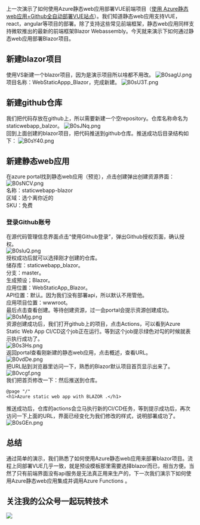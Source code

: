 上一次演示了如何使用Azure静态web应用部署VUE前端项目（[使用 Azure静态web应用+Github全自动部署VUE站点](https://www.cnblogs.com/kklldog/p/azure-static-webapp-vue.html)）。我们知道静态web应用支持VUE，react，angular等项目的部署。除了支持这些常见前端框架，静态web应用同样支持微软推出的最新的前端框架Blazor Webassembly。今天就来演示下如何通过静态web应用部署Blazor项目。
## 新建blazor项目
使用VS新建一个blazor项目，因为是演示项目所以啥都不用改。
![B0sagU.png](https://s1.ax1x.com/2020/11/01/B0sagU.png)   
项目名称：WebStaticAppp_Blazor，完成新建。
![B0sU3T.png](https://s1.ax1x.com/2020/11/01/B0sU3T.png)   
## 新建github仓库
我们把代码存放在github上，所以需要新建一个空repository。仓库名称命名为staticwebapp_balzor。
![B0sJNq.png](https://s1.ax1x.com/2020/11/01/B0sJNq.png)   
回到上面创建的blazor项目，把代码推送到github仓库。推送成功后目录结构如下：
![B0sY40.png](https://s1.ax1x.com/2020/11/01/B0sY40.png)   
## 新建静态web应用
在azure portal找到静态web应用（预览），点击创建弹出创建资源界面：
![B0sNCV.png](https://s1.ax1x.com/2020/11/01/B0sNCV.png)   
名称：staticwebapp-blazor    
区域：选个离你近的    
SKU：免费   
### 登录Github账号
在源代码管理信息界面点击“使用Github登录”，弹出Github授权页面，确认授权。   
![B0sluQ.png](https://s1.ax1x.com/2020/11/01/B0sluQ.png)   
授权成功后就可以选择刚才创建的仓库。   
储存库：staticwebapp_blazor。   
分支：master。   
生成预设；Blazor。   
应用位置：WebStaticApp_Blazor。   
API位置：默认。因为我们没有部署api，所以默认不用管他。   
应用项目位置：wwwroot。   
最后点击查看创建。等待创建资源，过一会portal会提示资源创建成功。   
![B0sMjg.png](https://s1.ax1x.com/2020/11/01/B0sMjg.png)   
资源创建成功后，我们打开github上的项目，点击Actions，可以看到Azure Static Web App CI/CD这个job正在运行。等到这个job提示绿色对勾的时候就表示执行成功了。   
![B0s3Hs.png](https://s1.ax1x.com/2020/11/01/B0s3Hs.png)   
返回portal查看刚新建的静态web应用，点击概述，查看URL。   
![B0vdDe.png](https://s1.ax1x.com/2020/11/02/B0vdDe.png)   
把URL贴到浏览器里访问一下，熟悉的Blazor默认项目首页显示出来了。   
![B0vcgf.png](https://s1.ax1x.com/2020/11/02/B0vcgf.png)   
我们把首页修改一下：然后推送到仓库。    
```
@page "/"
<h1>Azure static web app with BLAZOR .</h1>
```
推送成功后，仓库的actions会立马执行新的CI/CD任务，等到提示成功后，再次访问一下上面的URL，界面已经变化为我们修改的样式，说明部署成功了。   
![B0sGEn.png](https://s1.ax1x.com/2020/11/01/B0sGEn.png)   
## 总结
通过简单的演示，我们熟悉了如何使用Azure静态web应用来部署blazor项目。流程上同部署VUE几乎一致，就是预设模板那里需要选择blazor而已，相当方便。当然了只有前端界面没有api服务是无法真正用来生产的，下一次我们演示下如何使用Azure静态web应用集成并调用Azure Functions 。
## 关注我的公众号一起玩转技术   
![](https://s1.ax1x.com/2020/06/29/NfQjds.jpg)